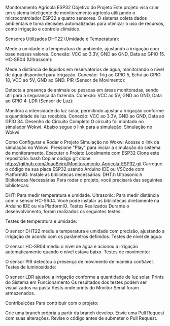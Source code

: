 Monitoramento Agrícola ESP32
Objetivo do Projeto
Este projeto visa criar um sistema inteligente de monitoramento agrícola utilizando o microcontrolador ESP32 e quatro sensores. O sistema coleta dados ambientais e toma decisões automatizadas para otimizar o uso de recursos, como irrigação e controle climático.

Sensores Utilizados
DHT22 (Umidade e Temperatura):

Mede a umidade e a temperatura do ambiente, ajustando a irrigação com base nesses valores.
Conexão: VCC ao 3.3V, GND ao GND, Data ao GPIO 15.
HC-SR04 (Ultrassom):

Mede a distância de líquidos em reservatórios de água, monitorando o nível de água disponível para irrigação.
Conexão: Trig ao GPIO 5, Echo ao GPIO 18, VCC ao 5V, GND ao GND.
PIR (Sensor de Movimento):

Detecta a presença de animais ou pessoas em áreas monitoradas, sendo útil para a segurança da fazenda.
Conexão: VCC ao 5V, GND ao GND, Data ao GPIO 4.
LDR (Sensor de Luz):

Monitora a intensidade da luz solar, permitindo ajustar a irrigação conforme a quantidade de luz recebida.
Conexão: VCC ao 3.3V, GND ao GND, Data ao GPIO 34.
Desenho do Circuito Completo
O circuito foi montado no simulador Wokwi. Abaixo segue o link para a simulação: Simulação no Wokwi

Como Configurar e Rodar o Projeto
Simulação no Wokwi
Acesse o link da simulação no Wokwi.
Pressione "Play" para iniciar a simulação do sistema de monitoramento.
Executar o Projeto Localmente com ESP32
Clone este repositório:
bash
Copiar código
git clone https://github.com/JoaoBeiro/Monitoramento-Agricola-ESP32.git
Carregue o código na sua placa ESP32 usando Arduino IDE ou VSCode com PlatformIO.
Instale as bibliotecas necessárias:
DHT.h
Ultrasonic.h
Bibliotecas Necessárias
Para rodar o projeto, você precisará das seguintes bibliotecas:

DHT: Para medir temperatura e umidade.
Ultrasonic: Para medir distância com o sensor HC-SR04. Você pode instalar as bibliotecas diretamente na Arduino IDE ou via PlatformIO.
Testes Realizados
Durante o desenvolvimento, foram realizados os seguintes testes:

Testes de temperatura e umidade:

O sensor DHT22 mediu a temperatura e umidade com precisão, ajustando a irrigação de acordo com os parâmetros definidos.
Testes de nível de água:

O sensor HC-SR04 mediu o nível de água e acionou a irrigação automaticamente quando o nível estava baixo.
Testes de movimento:

O sensor PIR detectou a presença de movimento de maneira confiável.
Testes de luminosidade:

O sensor LDR ajustou a irrigação conforme a quantidade de luz solar.
Prints do Sistema em Funcionamento
Os resultados dos testes podem ser visualizados na pasta /tests onde prints do Monitor Serial foram armazenados.

Contribuições
Para contribuir com o projeto:

Crie uma branch própria a partir da branch develop.
Envie uma Pull Request com suas alterações.
Revise o código antes de submeter o Pull Request.
